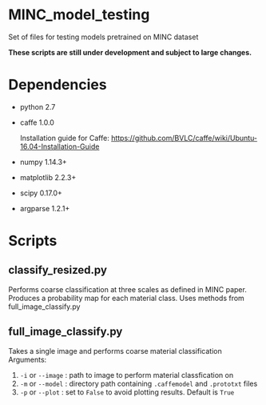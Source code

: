 # MINC_model_testing
Set of files for testing models pretrained on MINC dataset

**These scripts are still under development and subject to large changes.**

# Dependencies
* python 2.7
* caffe 1.0.0

   Installation guide for Caffe: https://github.com/BVLC/caffe/wiki/Ubuntu-16.04-Installation-Guide 


* numpy 1.14.3+
* matplotlib 2.2.3+
* scipy 0.17.0+
* argparse 1.2.1+

# Scripts

## classify_resized.py
Performs coarse classification at three scales as defined in MINC paper. Produces a probability map for each material class. Uses methods from full_image_classify.py

## full_image_classify.py
Takes a single image and performs coarse material classification
Arguments: 
1. `-i` or `--image` : path to image to perform material classfication on
2. `-m` or `--model` : directory path containing `.caffemodel` and `.prototxt` files
3. `-p` or `--plot` : set to `False` to avoid plotting results. Default is `True`